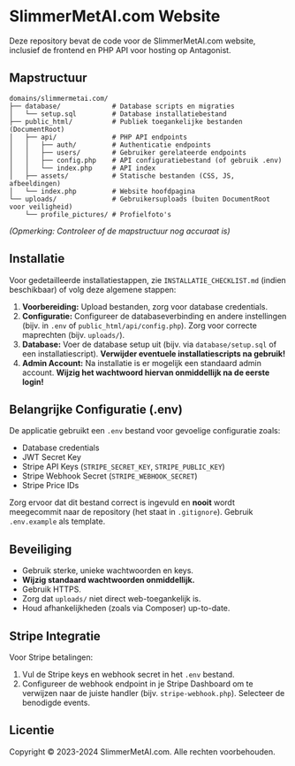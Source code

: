 # SlimmerMetAI.com Website

Deze repository bevat de code voor de SlimmerMetAI.com website, inclusief de frontend en PHP API voor hosting op Antagonist.

## Mapstructuur

```
domains/slimmermetai.com/
├── database/             # Database scripts en migraties
│   └── setup.sql         # Database installatiebestand
├── public_html/          # Publiek toegankelijke bestanden (DocumentRoot)
│   ├── api/              # PHP API endpoints
│   │   ├── auth/         # Authenticatie endpoints
│   │   ├── users/        # Gebruiker gerelateerde endpoints
│   │   ├── config.php    # API configuratiebestand (of gebruik .env)
│   │   └── index.php     # API index
│   ├── assets/           # Statische bestanden (CSS, JS, afbeeldingen)
│   └── index.php         # Website hoofdpagina
└── uploads/              # Gebruikersuploads (buiten DocumentRoot voor veiligheid)
    └── profile_pictures/ # Profielfoto's
```

*(Opmerking: Controleer of de mapstructuur nog accuraat is)*

## Installatie

Voor gedetailleerde installatiestappen, zie `INSTALLATIE_CHECKLIST.md` (indien beschikbaar) of volg deze algemene stappen:

1.  **Voorbereiding:** Upload bestanden, zorg voor database credentials.
2.  **Configuratie:** Configureer de databaseverbinding en andere instellingen (bijv. in `.env` of `public_html/api/config.php`). Zorg voor correcte maprechten (bijv. `uploads/`).
3.  **Database:** Voer de database setup uit (bijv. via `database/setup.sql` of een installatiescript). **Verwijder eventuele installatiescripts na gebruik!**
4.  **Admin Account:** Na installatie is er mogelijk een standaard admin account. **Wijzig het wachtwoord hiervan onmiddellijk na de eerste login!**

## Belangrijke Configuratie (.env)

De applicatie gebruikt een `.env` bestand voor gevoelige configuratie zoals:

*   Database credentials
*   JWT Secret Key
*   Stripe API Keys (`STRIPE_SECRET_KEY`, `STRIPE_PUBLIC_KEY`)
*   Stripe Webhook Secret (`STRIPE_WEBHOOK_SECRET`)
*   Stripe Price IDs

Zorg ervoor dat dit bestand correct is ingevuld en **nooit** wordt meegecommit naar de repository (het staat in `.gitignore`). Gebruik `.env.example` als template.

## Beveiliging

*   Gebruik sterke, unieke wachtwoorden en keys.
*   **Wijzig standaard wachtwoorden onmiddellijk.**
*   Gebruik HTTPS.
*   Zorg dat `uploads/` niet direct web-toegankelijk is.
*   Houd afhankelijkheden (zoals via Composer) up-to-date.

## Stripe Integratie

Voor Stripe betalingen:

1.  Vul de Stripe keys en webhook secret in het `.env` bestand.
2.  Configureer de webhook endpoint in je Stripe Dashboard om te verwijzen naar de juiste handler (bijv. `stripe-webhook.php`). Selecteer de benodigde events.

## Licentie

Copyright © 2023-2024 SlimmerMetAI.com. Alle rechten voorbehouden.
